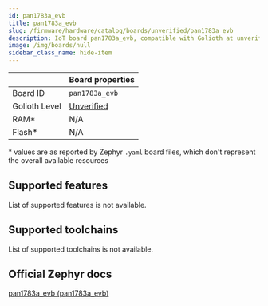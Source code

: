 ```yaml
---
id: pan1783a_evb
title: pan1783a_evb
slug: /firmware/hardware/catalog/boards/unverified/pan1783a_evb
description: IoT board pan1783a_evb, compatible with Golioth at unverified level.
image: /img/boards/null
sidebar_class_name: hide-item
---
```


[//]: # (This is an auto-generated file, do not edit! Changes to it will be lost upon re-generation)



|                | Board properties     |
| -------------  | -------------------- |
| Board ID       | `pan1783a_evb` |
| Golioth Level  | [Unverified](/firmware/hardware#unverified-boards) |
| RAM*           | N/A |
| Flash*         | N/A |

\* values are as reported by Zephyr `.yaml` board files, which don't represent the overall available resources



## Supported features

List of supported features is not available.

## Supported toolchains

List of supported toolchains is not available.

## Official Zephyr docs

[pan1783a_evb (pan1783a_evb)](https://docs.zephyrproject.org/latest/boards/panasonic/pan1783/doc/index.html)
